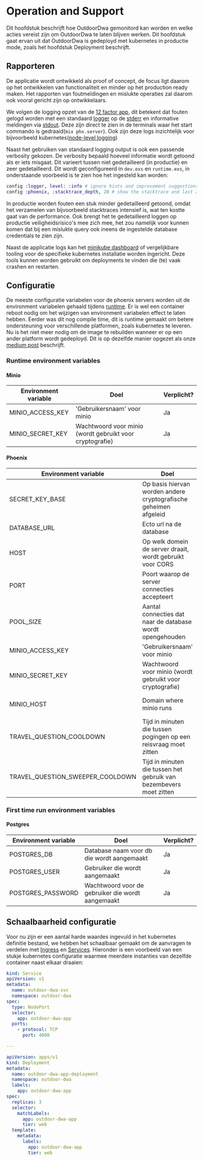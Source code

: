 # Operation and Support

Dit hoofdstuk beschrijft hoe OutdoorDwa gemonitord kan worden en welke acties vereist zijn om OutdoorDwa te laten
blijven werken. Dit hoofdstuk gaat ervan uit dat OutdoorDwa is gedeployd met kubernetes in productie mode, zoals het
hoofdstuk Deployment beschrijft.

## Rapporteren
De applicatie wordt ontwikkeld als proof of concept, de focus ligt daarom op het ontwikkelen van functionaliteit en minder op het production ready maken. Het rapporten van foutmeldingen en mislukte operaties zal daarom ook vooral gericht zijn op ontwikkelaars.

We volgen de logging opzet van de [12 factor app](https://12factor.net/logs), dit betekent dat fouten gelogd worden met een standaard [logger](https://hexdocs.pm/logger/Logger.html) op de [stderr](https://man7.org/linux/man-pages/man3/stderr.3.html) en informative meldingen via [stdout](https://man7.org/linux/man-pages/man3/stdout.3.html). Deze zijn direct te zien in de terminals waar het start commando is gedraaid(`mix phx.server`). Ook zijn deze logs inzichtelijk voor bijvoorbeeld kubernetes([node-level logging](https://kubernetes.io/docs/concepts/cluster-administration/logging/#cluster-level-logging-architectures))

Naast het gebruiken van standaard logging output is ook een passende verbosity gekozen. De verbosity bepaald hoeveel informatie wordt getoond als er iets misgaat. Dit varieert tussen niet gedetailleerd (in productie) en zeer gedetailleerd. Dit wordt geconfigureerd in `dev.exs` en `runtime.exs`, in onderstaande voorbeeld is te zien hoe het ingesteld kan worden:
```elixir
config :logger, level: :info # ignore hints and improvement suggestions
config :phoenix, :stacktrace_depth, 20 # show the stacktrace and last 20 files.
```

In productie worden fouten een stuk minder gedetailleerd getoond, omdat het verzamelen van bijvoorbeeld stacktraces intensief is, wat ten kostte gaat van de performance. Ook brengt het te gedetailleerd loggen op productie veiligheidsrisico's mee zich mee, het zou namelijk voor kunnen komen dat bij een mislukte query ook ineens de ingestelde database credentials te zien zijn.

Naast de applicatie logs kan het [minikube dashboard](https://minikube.sigs.k8s.io/docs/handbook/dashboard/) of vergelijkbare tooling voor de specifieke kubernetes installatie worden ingericht.
Deze tools kunnen worden gebruikt om deployments te vinden die (te) vaak crashen en restarten.

## Configuratie

De meeste configuratie variabelen voor de phoenix servers worden uit de environment variabelen gehaald tijdens
[runtime](https://www.amberbit.com/blog/2018/9/27/elixir-runtime-vs-compile-time-configuration/). 
Er is wel een container reboot nodig om het wijzigen van environment variabelen effect te laten hebben. 
Eerder was dit nog compile time, dit is runtime gemaakt om betere ondersteuning voor verschillende platformen, zoals kubernetes te leveren. Nu is het niet meer nodig om de image te rebuilden wanneer er op een ander platform wordt gedeployd.
Dit is op dezelfde manier opgezet als onze [medium post](https://erikknaake.medium.com/dockerizing-elixir-phoenix-2aaf56209b9f) beschrijft.

### Runtime environment variables

#### Minio

| Environment variable | Doel                                                              | Verplicht?                     |
| -------------------- | ----------------------------------------------------------------- | ------------------------------ |
| MINIO_ACCESS_KEY     | 'Gebruikersnaam' voor minio                                       | Ja                             |
| MINIO_SECRET_KEY     | Wachtwoord voor minio (wordt gebruikt voor cryptografie)          | Ja                             |

#### Phoenix

| Environment variable             | Doel                                                               | Verplicht?                     |
| -------------------------------- | ------------------------------------------------------------------ | ------------------------------ |
| SECRET_KEY_BASE                  | Op basis hiervan worden andere cryptografische geheimen afgeleid   | In productie                   |
| DATABASE_URL                     | Ecto url na de database                                            | In productie                   |
| HOST                             | Op welk domein de server draait, wordt gebruikt voor CORS          | Default: dwa-outdoor.prod      |
| PORT                             | Poort waarop de server connecties accepteert                       | Default: 4000                  |
| POOL_SIZE                        | Aantal connecties dat naar de database wordt opengehouden          | Default: 10                    |
| MINIO_ACCESS_KEY                 | 'Gebruikersnaam' voor minio                                        | Default: minio                 |
| MINIO_SECRET_KEY                 | Wachtwoord voor minio (wordt gebruikt voor cryptografie)           | Default: minio123              |
| MINIO_HOST                       | Domain where minio runs                                            | Default: file.dwa-outdoor.prod |
| TRAVEL_QUESTION_COOLDOWN         | Tijd in minuten die tussen pogingen op een reisvraag moet zitten   | Default: 5                     |
| TRAVEL_QUESTION_SWEEPER_COOLDOWN | Tijd in minuten die tussen het gebruik van bezembevers moet zitten | Default: 15                    |

### First time run environment variables

#### Postgres

| Environment variable | Doel                                                              | Verplicht?                     |
| -------------------- | ----------------------------------------------------------------- | ------------------------------ |
| POSTGRES_DB          | Database naam voor db die wordt aangemaakt                        | Ja                             |
| POSTGRES_USER        | Gebruiker die wordt aangemaakt                                    | Ja                             |
| POSTGRES_PASSWORD    | Wachtwoord voor de gebruiker die wordt aangemaakt                 | Ja                             |

## Schaalbaarheid configuratie

Voor nu zijn er een aantal harde waardes ingevuld in het kubernetes definitie bestand, we hebben het schaalbaar gemaakt om de aanvragen te verdelen met [Ingress](https://kubernetes.io/docs/concepts/services-networking/ingress/) en [Services](https://kubernetes.io/docs/concepts/services-networking/service/). 
Hieronder is een voorbeeld van een stukje kubernetes configuratie waarmee meerdere instanties van dezelfde container naast elkaar draaien:

```yaml
kind: Service
apiVersion: v1
metadata:
  name: outdoor-dwa-svc
  namespace: outdoor-dwa
spec:
  type: NodePort
  selector:
    app: outdoor-dwa-app
  ports:
    - protocol: TCP
      port: 4000

---

apiVersion: apps/v1
kind: Deployment
metadata:
  name: outdoor-dwa-app-deployment
  namespace: outdoor-dwa
  labels:
    app: outdoor-dwa-app
spec:
  replicas: 3
  selector:
    matchLabels:
      app: outdoor-dwa-app
      tier: web
  template:
    metadata:
      labels:
        app: outdoor-dwa-app
        tier: web
```